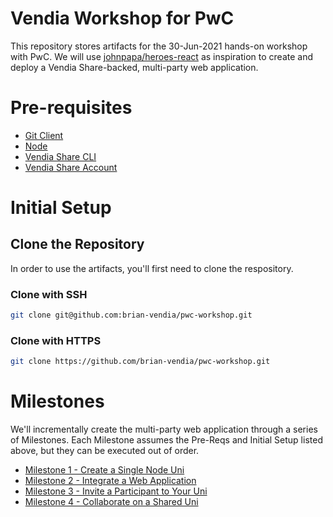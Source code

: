 # Vendia Workshop for PwC

This repository stores artifacts for the 30-Jun-2021 hands-on workshop with PwC.  We will use [johnpapa/heroes-react](https://github.com/johnpapa/heroes-react) as inspiration to create and deploy a Vendia Share-backed, multi-party web application.

# Pre-requisites

* [Git Client](https://git-scm.com/downloads)
* [Node](https://nodejs.org/en/download/)
* [Vendia Share CLI](https://vendia.net/docs/share/cli)
* [Vendia Share Account](https://share.vendia.net/signup)

# Initial Setup

## Clone the Repository

In order to use the artifacts, you'll first need to clone the respository.

### Clone with SSH

```bash
git clone git@github.com:brian-vendia/pwc-workshop.git
```

### Clone with HTTPS

```bash
git clone https://github.com/brian-vendia/pwc-workshop.git
```

# Milestones
We'll incrementally create the multi-party web application through a series of Milestones.  Each Milestone assumes the Pre-Reqs and Initial Setup listed above, but they can be executed out of order.
* [Milestone 1 - Create a Single Node Uni](/README-Milestone1.md)
* [Milestone 2 - Integrate a Web Application](/README-Milestone2.md)
* [Milestone 3 - Invite a Participant to Your Uni](/README-Milestone3.md)
* [Milestone 4 - Collaborate on a Shared Uni](/README-Milestone4.md)